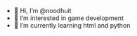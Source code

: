 - 👋 Hi, I’m @noodhuit
- 👀 I’m interested in game development
- 🌱 I’m currently learning html and python
